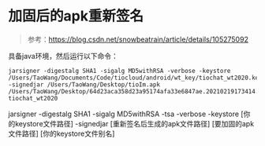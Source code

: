 # 加固后的apk重新签名

> 参考：https://blog.csdn.net/snowbeatrain/article/details/105275092



具备java环境，然后运行以下命令：



```
jarsigner -digestalg SHA1 -sigalg MD5withRSA -verbose -keystore /Users/TaoWang/Documents/Code/tiocloud/android/wt_key/tiochat_wt2020.keystore -signedjar /Users/TaoWang/Desktop/tioIm.apk /Users/TaoWang/Desktop/64d23aca358d23a95174afa33e6847ae.20210219173414.apk tiochat_wt2020
```




jarsigner -digestalg SHA1 -sigalg MD5withRSA -tsa -verbose -keystore [你的keystore文件路径] -signedjar [重新签名后生成的apk文件路径] [要加固的apk文件路径] [你的keystore文件别名]